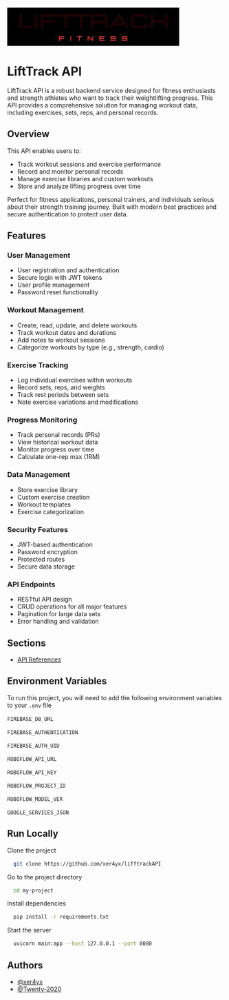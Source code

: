 
![Logo](https://github.com/xer4yx/lifftrackAPI/blob/master/logo.jpg)

# LiftTrack API

LiftTrack API is a robust backend service designed for fitness enthusiasts and strength athletes who want to track their weightlifting progress. This API provides a comprehensive solution for managing workout data, including exercises, sets, reps, and personal records.

## Overview

This API enables users to:
- Track workout sessions and exercise performance
- Record and monitor personal records
- Manage exercise libraries and custom workouts
- Store and analyze lifting progress over time

Perfect for fitness applications, personal trainers, and individuals serious about their strength training journey. Built with modern best practices and secure authentication to protect user data.
## Features
### User Management
- User registration and authentication
- Secure login with JWT tokens
- User profile management
- Password reset functionality

### Workout Management
- Create, read, update, and delete workouts
- Track workout dates and durations
- Add notes to workout sessions
- Categorize workouts by type (e.g., strength, cardio)

### Exercise Tracking
- Log individual exercises within workouts
- Record sets, reps, and weights
- Track rest periods between sets
- Note exercise variations and modifications

### Progress Monitoring
- Track personal records (PRs)
- View historical workout data
- Monitor progress over time
- Calculate one-rep max (1RM)

### Data Management
- Store exercise library
- Custom exercise creation
- Workout templates
- Exercise categorization

### Security Features
- JWT-based authentication
- Password encryption
- Protected routes
- Secure data storage

### API Endpoints
- RESTful API design
- CRUD operations for all major features
- Pagination for large data sets
- Error handling and validation

## Sections
- [API References](https://github.com/xer4yx/lifftrackAPI/blob/master/APIREFS.md)
## Environment Variables

To run this project, you will need to add the following environment variables to your `.env` file

`FIREBASE_DB_URL`

`FIREBASE_AUTHENTICATION`

`FIREBASE_AUTH_UID`

`ROBOFLOW_API_URL`

`ROBOFLOW_API_KEY`

`ROBOFLOW_PROJECT_ID`

`ROBOFLOW_MODEL_VER`

`GOOGLE_SERVICES_JSON`


## Run Locally

Clone the project

```bash
  git clone https://github.com/xer4yx/lifftrackAPI
```

Go to the project directory

```bash
  cd my-project
```

Install dependencies

```bash
  pip install -r requirements.txt
```

Start the server

```bash
  uvicorn main:app --host 127.0.0.1 --port 8080
```


## Authors

- [@xer4yx](https://www.github.com/xer4yx)
- [@Twenty-2020](https://www.github.com/Twenty-2020)

